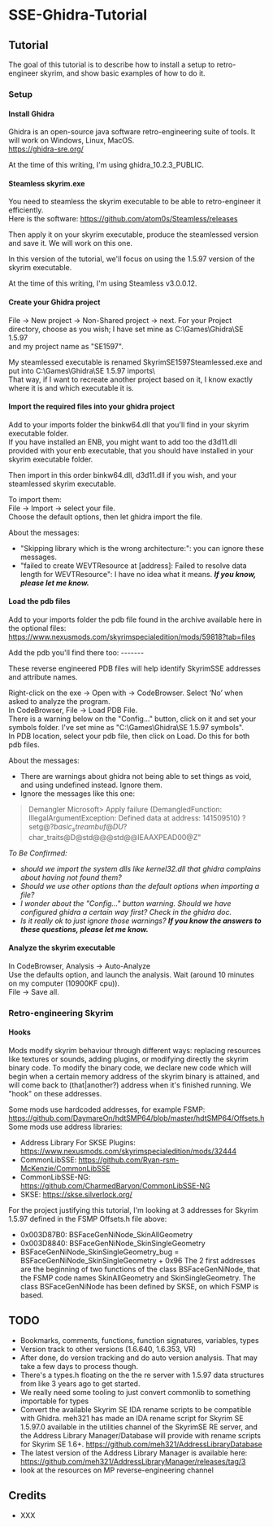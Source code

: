 # SSE-Ghidra-Tutorial

## Tutorial

The goal of this tutorial is to describe how to install a setup to retro-engineer skyrim,
and show basic examples of how to do it.

### Setup

#### Install Ghidra

Ghidra is an open-source java software retro-engineering suite of tools.
It will work on Windows, Linux, MacOS.   
https://ghidra-sre.org/

At the time of this writing, I'm using ghidra_10.2.3_PUBLIC.

#### Steamless skyrim.exe

You need to steamless the skyrim executable to be able to retro-engineer it efficiently.   
Here is the software:
https://github.com/atom0s/Steamless/releases

Then apply it on your skyrim executable, produce the steamlessed version and save it.
We will work on this one. 

In this version of the tutorial, we'll focus on using the 1.5.97 version of the skyrim executable.

At the time of this writing, I'm using Steamless v3.0.0.12.

#### Create your Ghidra project

File -> New project -> Non-Shared project -> next.
For your Project directory, choose as you wish; I have set mine as C:\Games\Ghidra\SE 1.5.97   
and my project name as "SE1597".

My steamlessed executable is renamed SkyrimSE1597Steamlessed.exe and put into C:\Games\Ghidra\SE 1.5.97 imports\   
That way, if I want to recreate another project based on it, I know exactly where it is and which executable it is.

#### Import the required files into your ghidra project

Add to your imports folder the binkw64.dll that you'll find in your skyrim executable folder.   
If you have installed an ENB, you might want to add too the d3d11.dll provided with your enb executable, that you should have installed in your skyrim executable folder.   

Then import in this order binkw64.dll, d3d11.dll if you wish, and your steamlessed skyrim executable.

To import them:   
File -> Import -> select your file.   
Choose the default options, then let ghidra import the file.

About the messages:
- "Skipping library which is the wrong architecture:": you can ignore these messages.
- "failed to create WEVTResource at [address]: Failed to resolve data length for WEVTResource": I have no idea what it means. ***If you know, please let me know.***

#### Load the pdb files

Add to your imports folder the pdb file found in the archive available here in the optional files:
https://www.nexusmods.com/skyrimspecialedition/mods/59818?tab=files   

Add the pdb you'll find there too: -------

These reverse engineered PDB files will help identify SkyrimSSE addresses and attribute names.

Right-click on the exe -> Open with -> CodeBrowser.
Select ‘No’ when asked to analyze the program.   
In CodeBrowser, File -> Load PDB File.   
There is a warning below on the "Config..." button, click on it and set your symbols folder. I've set mine as "C:\Games\Ghidra\SE 1.5.97 symbols".   
In PDB location, select your pdb file, then click on Load. Do this for both pdb files.   

About the messages:
- There are warnings about ghidra not being able to set things as void, and using undefined instead. Ignore them.
- Ignore the messages like this one:
> Demangler Microsoft> Apply failure (DemangledFunction: IllegalArgumentException: Defined data at address: 141509510)
> 	?setg@?$basic_streambuf@DU?$char_traits@D@std@@@std@@IEAAXPEAD00@Z"

*To Be Confirmed:*
- *should we import the system dlls like kernel32.dll that ghidra complains about having not found them?*
- *Should we use other options than the default options when importing a file?*
- *I wonder about the "Config..." button warning. Should we have configured ghidra a certain way first? Check in the ghidra doc.*
- *Is it really ok to just ignore those warnings?*
***If you know the answers to these questions, please let me know.***

#### Analyze the skyrim executable

In CodeBrowser, Analysis -> Auto-Analyze   
Use the defaults option, and launch the analysis. Wait (around 10 minutes on my computer (10900KF cpu)).   
File -> Save all.

### Retro-engineering Skyrim

#### Hooks

Mods modify skyrim behaviour through different ways: replacing resources like textures or sounds, adding plugins, or modifying directly the skyrim binary code.
To modify the binary code, we declare new code which will begin when a certain memory address of the skyrim binary is attained, and will come back to (that|another?) address when it's finished running.
We "hook" on these addresses.

Some mods use hardcoded addresses, for example FSMP: https://github.com/DaymareOn/hdtSMP64/blob/master/hdtSMP64/Offsets.h
Some mods use address libraries:
- Address Library For SKSE Plugins: https://www.nexusmods.com/skyrimspecialedition/mods/32444
- CommonLibSSE: https://github.com/Ryan-rsm-McKenzie/CommonLibSSE
- CommonLibSSE-NG: https://github.com/CharmedBaryon/CommonLibSSE-NG
- SKSE: https://skse.silverlock.org/

For the project justifying this tutorial, I'm looking at 3 addresses for Skyrim 1.5.97 defined in the FSMP Offsets.h file above:
- 0x003D87B0: BSFaceGenNiNode_SkinAllGeometry
- 0x003D8840: BSFaceGenNiNode_SkinSingleGeometry
- BSFaceGenNiNode_SkinSingleGeometry_bug = BSFaceGenNiNode_SkinSingleGeometry + 0x96
The 2 first addresses are the beginning of two functions of the class BSFaceGenNiNode, that the FSMP code names SkinAllGeometry and SkinSingleGeometry.
The class BSFaceGenNiNode has been defined by SKSE, on which FSMP is based.

## TODO

- Bookmarks, comments, functions, function signatures, variables, types
- Version track to other versions (1.6.640, 1.6.353, VR)
- After done, do version tracking and do auto version analysis. That may take a few days to process though.
- There's a types.h floating on the the re server with 1.5.97 data structures from like 3 years ago to get started.
- We really need some tooling to just convert commonlib to something importable for types
- Convert the available Skyrim SE IDA rename scripts to be compatible with Ghidra. meh321 has made an IDA rename script for Skyrim SE 1.5.97.0
available in the utilities channel of the SkyrimSE RE server, and the Address Library Manager/Database will provide with rename scripts for
Skyrim SE 1.6+. https://github.com/meh321/AddressLibraryDatabase
- The latest version of the Address Library Manager is available here: https://github.com/meh321/AddressLibraryManager/releases/tag/3
- look at the resources on MP reverse-engineering channel

## Credits

- XXX
